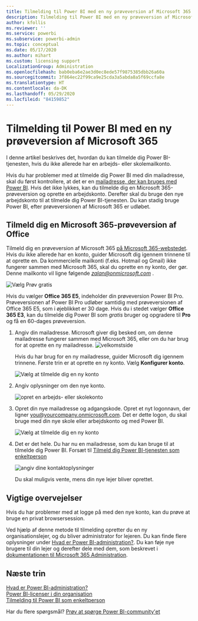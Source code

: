 ```yaml
---
title: Tilmelding til Power BI med en ny prøveversion af Microsoft 365
description: Tilmelding til Power BI med en ny prøveversion af Microsoft 365
author: kfollis
ms.reviewer: ''
ms.service: powerbi
ms.subservice: powerbi-admin
ms.topic: conceptual
ms.date: 05/17/2020
ms.author: mihart
ms.custom: licensing support
LocalizationGroup: Administration
ms.openlocfilehash: bab0eba6e2ae3d0ec8ede57f9875385dbb26a60a
ms.sourcegitcommit: 3f864ec22f99ca9e25cda3a5abda8a5f69ccfa8e
ms.translationtype: HT
ms.contentlocale: da-DK
ms.lasthandoff: 05/29/2020
ms.locfileid: "84159852"
---
```

# <a name="signing-up-for-power-bi-with-a-new-microsoft-365-trial"></a>Tilmelding til Power BI med en ny prøveversion af Microsoft 365

I denne artikel beskrives det, hvordan du kan tilmelde dig Power BI-tjenesten, hvis du ikke allerede har en arbejds- eller skolemailkonto.

Hvis du har problemer med at tilmelde dig Power BI med din mailadresse, skal du først kontrollere, at det er en [mailadresse, der kan bruges med Power BI](../fundamentals/service-self-service-signup-for-power-bi.md#supported-email-addresses). Hvis det ikke lykkes, kan du tilmelde dig en Microsoft 365-prøveversion og oprette en arbejdskonto. Derefter skal du bruge den nye arbejdskonto til at tilmelde dig Power BI-tjenesten. Du kan stadig bruge Power BI, efter prøveversionen af Microsoft 365 er udløbet.

## <a name="sign-up-for-a-microsoft-365-trial-of-office"></a>Tilmeld dig en Microsoft 365-prøveversion af Office

Tilmeld dig en prøveversion af Microsoft 365 [på Microsoft 365-webstedet](https://www.microsoft.com/microsoft-365/business/compare-more-office-365-for-business-plans). Hvis du ikke allerede har en konto, guider Microsoft dig igennem trinnene til at oprette en. Da kommercielle mailkonti (f.eks. Hotmail og Gmail) ikke fungerer sammen med Microsoft 365, skal du oprette en ny konto, der gør.  Denne mailkonto vil ligne følgende *zalan@onmicrosoft.com* .

![Vælg Prøv gratis](media/service-admin-signing-up-for-power-bi-with-a-new-office-365-trial/power-bi-try-free.png)

Hvis du vælger **Office 365 E5**, indeholder din prøveversion Power BI Pro. Prøveversionen af Power BI Pro udløber samtidig med prøveversionen af Office 365 E5, som i øjeblikket er 30 dage. Hvis du i stedet vælger **Office 365 E3**, kan du tilmelde dig Power BI som *gratis* bruger og opgradere til **Pro** og få en 60-dages prøveversion. 

1. Angiv din mailadresse. Microsoft giver dig besked om, om denne mailadresse fungerer sammen med Microsoft 365, eller om du har brug for at oprette en ny mailadresse.  ![velkomstside](media/service-admin-signing-up-for-power-bi-with-a-new-office-365-trial/power-bi-setup.png)

    Hvis du har brug for en ny mailadresse, guider Microsoft dig igennem trinnene. Første trin er at oprette en ny konto. Vælg **Konfigurer konto**.

    ![Vælg at tilmelde dig en ny konto](media/service-admin-signing-up-for-power-bi-with-a-new-office-365-trial/power-bi-email.png)

2. Angiv oplysninger om den nye konto.

    ![opret en arbejds- eller skolekonto](media/service-admin-signing-up-for-power-bi-with-a-new-office-365-trial/power-bi-enter-info.png)

3. Opret din nye mailadresse og adgangskode. Opret et nyt logonnavn, der ligner you@yourcompany.onmicrosoft.com. Det er dette logon, du skal bruge med din nye skole eller arbejdskonto og med Power BI.

    ![Vælg at tilmelde dig en ny konto](media/service-admin-signing-up-for-power-bi-with-a-new-office-365-trial/power-bi-create-account.png)

4. Det er det hele.  Du har nu en mailadresse, som du kan bruge til at tilmelde dig Power BI. Forsæt til [Tilmeld dig Power BI-tjenesten som enkeltperson](../service-self-service-signup-for-power-bi.md)

     ![angiv dine kontaktoplysninger](media/service-admin-signing-up-for-power-bi-with-a-new-office-365-trial/power-bi-thank.png)

    Du skal muligvis vente, mens din nye lejer bliver oprettet.

## <a name="important-considerations"></a>Vigtige overvejelser

Hvis du har problemer med at logge på med den nye konto, kan du prøve at bruge en privat browsersession.

Ved hjælp af denne metode til tilmelding opretter du en ny organisationslejer, og du bliver administrator for lejeren. Du kan finde flere oplysninger under [Hvad er Power BI-administration?](service-admin-administering-power-bi-in-your-organization.md). Du kan føje nye brugere til din lejer og derefter dele med dem, som beskrevet i [dokumentationen til Microsoft 365 Administration](https://support.office.com/article/Add-users-individually-to-Office-365---Admin-Help-1970f7d6-03b5-442f-b385-5880b9c256ec).

## <a name="next-steps"></a>Næste trin

[Hvad er Power BI-administration?](service-admin-administering-power-bi-in-your-organization.md)  
[Power BI-licenser i din organisation](service-admin-licensing-organization.md)  
[Tilmelding til Power BI som enkeltperson](../fundamentals/service-self-service-signup-for-power-bi.md)

Har du flere spørgsmål? [Prøv at spørge Power BI-community'et](https://community.powerbi.com/)
